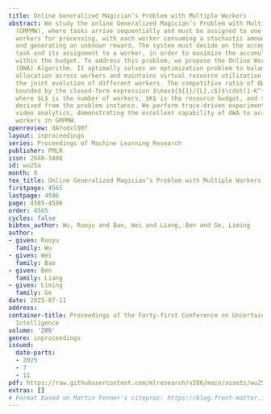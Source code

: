 ```yaml
---
title: Online Generalized Magician’s Problem with Multiple Workers
abstract: We study the online Generalized Magician’s Problem with Multiple Workers
  (GMPMW), where tasks arrive sequentially and must be assigned to one of several
  workers for processing, with each worker consuming a stochastic amount of resources
  and generating an unknown reward. The system must decide on the acceptance of each
  task and its assignment to a worker, in order to maximize the accumulated reward
  within the budget. To address this problem, we propose the Online Worker Assignment
  (OWA) Algorithm. It optimally solves an optimization problem to balance resource
  allocation across workers and maintains virtual resource utilization according to
  the joint evolution of different workers. The competitive ratio of OWA is lower
  bounded by the closed-form expression $\max${${1}/{L},c$}$\cdot(1-K^{-\frac{1}{2}})$,
  where $L$ is the number of workers, $K$ is the resource budget, and $c$ is a constant
  derived from the problem instance. We perform trace-driven experiments with real-time
  video analytics, demonstrating the excellent capability of OWA to accommodate multiple
  workers in GMPMW.
openreview: dAYodxl90f
layout: inproceedings
series: Proceedings of Machine Learning Research
publisher: PMLR
issn: 2640-3498
id: wu25a
month: 0
tex_title: Online Generalized Magician’s Problem with Multiple Workers
firstpage: 4565
lastpage: 4596
page: 4565-4596
order: 4565
cycles: false
bibtex_author: Wu, Ruoyu and Bao, Wei and Liang, Ben and Ge, Liming
author:
- given: Ruoyu
  family: Wu
- given: Wei
  family: Bao
- given: Ben
  family: Liang
- given: Liming
  family: Ge
date: 2025-07-11
address:
container-title: Proceedings of the Forty-first Conference on Uncertainty in Artificial
  Intelligence
volume: '286'
genre: inproceedings
issued:
  date-parts:
  - 2025
  - 7
  - 11
pdf: https://raw.githubusercontent.com/mlresearch/v286/main/assets/wu25a/wu25a.pdf
extras: []
# Format based on Martin Fenner's citeproc: https://blog.front-matter.io/posts/citeproc-yaml-for-bibliographies/
---
```

